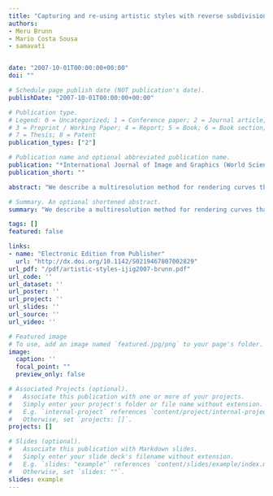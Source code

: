 ```yaml
---
title: "Capturing and re-using artistic styles with reverse subdivision-based multiresolution methods"
authors:
- Meru Brunn
- Mario Costa Sousa
- samavati


date: "2007-10-01T00:00:00+00:00"
doi: ""

# Schedule page publish date (NOT publication's date).
publishDate: "2007-10-01T00:00:00+00:00"

# Publication type.
# Legend: 0 = Uncategorized; 1 = Conference paper; 2 = Journal article;
# 3 = Preprint / Working Paper; 4 = Report; 5 = Book; 6 = Book section;
# 7 = Thesis; 8 = Patent
publication_types: ["2"]

# Publication name and optional abbreviated publication name.
publication: "*International Journal of Image and Graphics (World Scientific Publishing Company)*"
publication_short: ""

abstract: "We describe a multiresolution method for rendering curves that is based on exact reproduction of artistic silhouettes and line hand-gesture styles. Using analysis based on reverse subdivision, we extract examples from both scanned images of line-drawn artwork and interactively-sketched input and apply these styles to the arbitrary strokes of new illustrations. Our algorithms work directly with the extracted discrete point data using fast and simple local and global multiresolution filters, and we support the use of styles with gaps or discontinuities. Our results show how this technique can capture the complex contour drawings of landscape elements, allowing users without drawing skills to easily reproduce them."

# Summary. An optional shortened abstract.
summary: "We describe a multiresolution method for rendering curves that is based on exact reproduction of artistic silhouettes and line hand-gesture styles. Using analysis based on reverse subdivision, we extract examples from both scanned images of line-drawn artwork and interactively-sketched input and apply these styles to the arbitrary strokes of new illustrations. Our algorithms work directly with the extracted discrete point data using fast and simple local and global multiresolution filters, and w..."

tags: []
featured: false

links:
- name: "Electronic Edition from Publisher"
  url: "http://dx.doi.org/10.1142/S0219467807002829"
url_pdf: "/pdf/artistic-styles-ijig2007-brunn.pdf"
url_code: ''
url_dataset: ''
url_poster: ''
url_project: ''
url_slides: ''
url_source: ''
url_video: ''

# Featured image
# To use, add an image named `featured.jpg/png` to your page's folder. 
image:
  caption: ''
  focal_point: ""
  preview_only: false

# Associated Projects (optional).
#   Associate this publication with one or more of your projects.
#   Simply enter your project's folder or file name without extension.
#   E.g. `internal-project` references `content/project/internal-project/index.md`.
#   Otherwise, set `projects: []`.
projects: []

# Slides (optional).
#   Associate this publication with Markdown slides.
#   Simply enter your slide deck's filename without extension.
#   E.g. `slides: "example"` references `content/slides/example/index.md`.
#   Otherwise, set `slides: ""`.
slides: example
---
```

